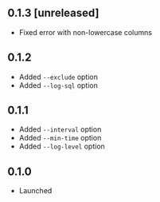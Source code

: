 ## 0.1.3 [unreleased]

- Fixed error with non-lowercase columns

## 0.1.2

- Added `--exclude` option
- Added `--log-sql` option

## 0.1.1

- Added `--interval` option
- Added `--min-time` option
- Added `--log-level` option

## 0.1.0

- Launched

